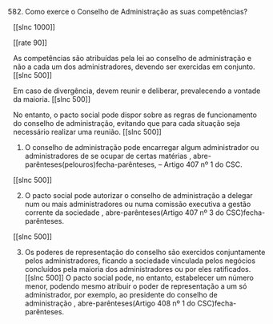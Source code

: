 582.  Como  exerce o Conselho  de Administração  as suas competências?

[[slnc 1000]]

[[rate 90]]

As  competências  são  atribuídas  pela  lei  ao  conselho  de  administração  e  não  a  cada  um  dos administradores,  devendo  ser exercidas  em  conjunto.
[[slnc 500]]

Em  caso de divergência,  devem  reunir  e deliberar,  prevalecendo  a vontade da maioria.
[[slnc 500]]

No  entanto, o pacto social pode dispor  sobre as regras  de  funcionamento  do conselho  de administração,  evitando que  para  cada situação seja necessário realizar  uma  reunião.
[[slnc 500]]

1) O  conselho de administração  pode encarregar  algum  administrador  ou administradores  de se ocupar de certas matérias , abre-parênteses(pelouros)fecha-parênteses,  –  Artigo 407  nº 1 do CSC.

[[slnc 500]]

2)  O  pacto  social  pode  autorizar  o  conselho  de  administração  a  delegar  num  ou  mais administradores  ou numa  comissão  executiva a gestão corrente da sociedade , abre-parênteses(Artigo 407  nº 3 do CSC)fecha-parênteses.

[[slnc 500]]

3)  Os  poderes  de  representação  do  conselho  são  exercidos  conjuntamente  pelos administradores,  ficando  a  sociedade  vinculada  pelos  negócios  concluídos  pela  maioria  dos administradores  ou  por  eles  ratificados.
[[slnc 500]]
O  pacto  social  pode,  no  entanto,  estabelecer  um número  menor,  podendo  mesmo  atribuir  o poder de representação a um  só administrador,  por exemplo,  ao presidente  do conselho  de administração  , abre-parênteses(Artigo 408  nº  1 do CSC)fecha-parênteses.
